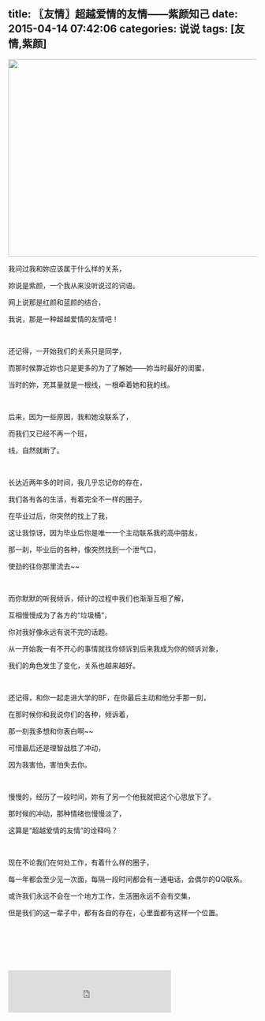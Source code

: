 title: 〖友情〗超越爱情的友情——紫颜知己
date: 2015-04-14 07:42:06
categories: 说说
tags: [友情,紫颜]
---
<img class="aligncenter" src="http://oss.sengmitnick.com/smk17/posts/316/1.jpg" alt="" width="600" height="400" />

我问过我和妳应该属于什么样的关系，

妳说是紫颜，一个我从来没听说过的词语。<!--more-->

网上说那是红颜和蓝颜的结合，

我说，那是一种超越爱情的友情吧！

&nbsp;

还记得，一开始我们的关系只是同学，

而那时候靠近妳也只是更多的为了了解她——妳当时最好的闺蜜，

当时的妳，充其量就是一根线，一根牵着她和我的线。

&nbsp;

后来，因为一些原因，我和她没联系了，

而我们又已经不再一个班，

线，自然就断了。

&nbsp;

长达近两年多的时间，我几乎忘记你的存在，

我们各有各的生活，有着完全不一样的圈子。

在毕业过后，你突然的找上了我，

这让我惊讶，因为毕业后你是唯一一个主动联系我的高中朋友，

那一刹，毕业后的各种，像突然找到一个泄气口，

使劲的往你那里流去~~

&nbsp;

而你默默的听我倾诉，倾计的过程中我们也渐渐互相了解，

互相慢慢成为了各方的“垃圾桶”，

你对我好像永远有说不完的话题。

从一开始我一有不开心的事情就找你倾诉到后来我成为你的倾诉对象，

我们的角色发生了变化，关系也越来越好。

&nbsp;

还记得，和你一起走进大学的BF，在你最后主动和他分手那一刻，

在那时候你和我说你们的各种，倾诉着，

那一刻我多想和你表白啊~~

可惜最后还是理智战胜了冲动，

因为我害怕，害怕失去你。

&nbsp;

慢慢的，经历了一段时间，妳有了另一个他我就把这个心思放下了。

那时候的冲动，那种情绪也慢慢淡了，

这算是“超越爱情的友情”的诠释吗？

&nbsp;

现在不论我们在何处工作，有着什么样的圈子，

每一年都会至少见一次面，每隔一段时间都会有一通电话，会偶尔的QQ联系。

或许我们永远不会在一个地方工作，生活圈永远不会有交集，

但是我们的这一辈子中，都有各自的存在，心里面都有这样一个位置。

&nbsp;

&nbsp;

&nbsp;

<iframe frameborder="no" border="0" marginwidth="0" marginheight="0" width=330 height=86 src="http://music.163.com/outchain/player?type=2&id=28302912&auto=1&height=66"></iframe>